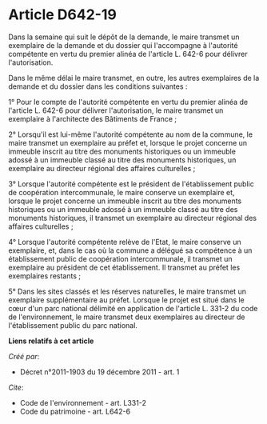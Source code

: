 # Article D642-19

Dans la semaine qui suit le dépôt de la demande, le maire transmet un exemplaire de la demande et du dossier qui l'accompagne
à l'autorité compétente en vertu du premier alinéa de l'article L. 642-6 pour délivrer l'autorisation. 

Dans le même délai le maire transmet, en outre, les autres exemplaires de la demande et du dossier dans les conditions
suivantes : 

1° Pour le compte de l'autorité compétente en vertu du premier alinéa de l'article L. 642-6 pour délivrer l'autorisation, le
maire transmet un exemplaire à l'architecte des Bâtiments de France ; 

2° Lorsqu'il est lui-même l'autorité compétente au nom de la commune, le maire transmet un exemplaire au préfet et, lorsque
le projet concerne un immeuble inscrit au titre des monuments historiques ou un immeuble adossé à un immeuble classé au titre
des monuments historiques, un exemplaire au directeur régional des affaires culturelles ; 

3° Lorsque l'autorité compétente est le président de l'établissement public de coopération intercommunale, le maire conserve
un exemplaire et, lorsque le projet concerne un immeuble inscrit au titre des monuments historiques ou un immeuble adossé à
un immeuble classé au titre des monuments historiques, il transmet un exemplaire au directeur régional des affaires
culturelles ; 

4° Lorsque l'autorité compétente relève de l'Etat, le maire conserve un exemplaire, et, dans le cas où la commune a délégué
sa compétence à un établissement public de coopération intercommunale, il transmet un exemplaire au président de cet
établissement. Il transmet au préfet les exemplaires restants ; 

5° Dans les sites classés et les réserves naturelles, le maire transmet un exemplaire supplémentaire au préfet. Lorsque le
projet est situé dans le cœur d'un parc national délimité en application de l'article L. 331-2 du code de l'environnement, le
maire transmet deux exemplaires au directeur de l'établissement public du parc national.

**Liens relatifs à cet article**

_Créé par_:

  - Décret n°2011-1903 du 19 décembre 2011 - art. 1

_Cite_:

  - Code de l'environnement - art. L331-2
  - Code du patrimoine - art. L642-6
